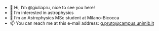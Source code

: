 - 👋 Hi, I’m @giuliapru, nice to see you here!
- 👀 I’m interested in astrophysics
- 🌱 I’m an Astrophysics MSc student at Milano-Bicocca
- 📫 You can reach me at this e-mail address: g.pruto@campus.unimib.it

<!---
giuliapru/giuliapru is a ✨ special ✨ repository because its `README.md` (this file) appears on your GitHub profile.
You can click the Preview link to take a look at your changes.
--->
